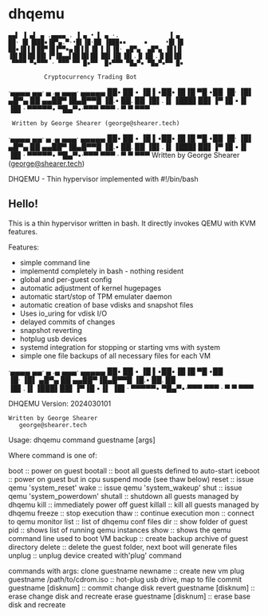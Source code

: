 # dhqemu

    ▄▄▌ ▐ ▄▌ ▄ .▄▄▄▄ . ▐ ▄ • ▌ ▄ ·.              ▐ ▄ 
    ██· █▌▐███▪▐█▀▄.▀·•█▌▐█·██ ▐███▪▪     ▪     •█▌▐█
    ██▪▐█▐▐▌██▀▐█▐▀▀▪▄▐█▐▐▌▐█ ▌▐▌▐█· ▄█▀▄  ▄█▀▄ ▐█▐▐▌
    ▐█▌██▐█▌██▌▐▀▐█▄▄▌██▐█▌██ ██▌▐█▌▐█▌.▐▌▐█▌.▐▌██▐█▌
     ▀▀▀▀ ▀▪▀▀▀ · ▀▀▀ ▀▀ █▪▀▀  █▪▀▀▀ ▀█▄▀▪ ▀█▄▀▪▀▀ █▪

              Cryptocurrency Trading Bot
  ·▄▄▄▄         ▄▄·  ▄ .▄ ▄▄▄· ▄▄▄▄▄
  ██▪ ██ ▪     ▐█ ▌▪██▪▐█▐█ ▀█ •██
  ▐█· ▐█▌ ▄█▀▄ ██ ▄▄██▀▐█▄█▀▀█  ▐█.▪
  ██. ██ ▐█▌.▐▌▐███▌██▌▐▀▐█ ▪▐▌ ▐█▌·
  ▀▀▀▀▀•  ▀█▄▀▪·▀▀▀ ▀▀▀ · ▀  ▀  ▀▀▀

     Written by George Shearer (george@shearer.tech)
  ·▄▄▄▄         ▄▄·  ▄ .▄ ▄▄▄· ▄▄▄▄▄
  ██▪ ██ ▪     ▐█ ▌▪██▪▐█▐█ ▀█ •██
  ▐█· ▐█▌ ▄█▀▄ ██ ▄▄██▀▐█▄█▀▀█  ▐█.▪
  ██. ██ ▐█▌.▐▌▐███▌██▌▐▀▐█ ▪▐▌ ▐█▌·
  ▀▀▀▀▀•  ▀█▄▀▪·▀▀▀ ▀▀▀ · ▀  ▀  ▀▀▀
     Written by George Shearer (george@shearer.tech)

DHQEMU - Thin hypervisor implemented with #!/bin/bash


Hello!
------

This is a thin hypervisor written in bash. It directly invokes QEMU with KVM features.

Features:

* simple command line
* implementd completely in bash - nothing resident
* global and per-guest config
* automatic adjustment of kernel hugepages
* automatic start/stop of TPM emulater daemon
* automatic creation of base vdisks and snapshot files
* Uses io_uring for vdisk I/O
* delayed commits of changes
* snapshot reverting
* hotplug usb devices
* systemd integration for stopping or starting vms with system
* simple one file backups of all necessary files for each VM

·▄▄▄▄         ▄▄·  ▄ .▄ ▄▄▄· ▄▄▄▄▄
██▪ ██ ▪     ▐█ ▌▪██▪▐█▐█ ▀█ •██  
▐█· ▐█▌ ▄█▀▄ ██ ▄▄██▀▐█▄█▀▀█  ▐█.▪
██. ██ ▐█▌.▐▌▐███▌██▌▐▀▐█ ▪▐▌ ▐█▌·
▀▀▀▀▀•  ▀█▄▀▪·▀▀▀ ▀▀▀ · ▀  ▀  ▀▀▀ 

   DHQEMU Version: 2024030101

    Written by George Shearer
       george@shearer.tech


Usage: dhqemu command guestname [args]

Where command is one of:

  boot     :: power on guest
  bootall  :: boot all guests defined to auto-start
  iceboot  :: power on guest but in cpu suspend mode (see thaw below)
  reset    :: issue qemu 'system_reset'
  wake     :: issue qemu 'system_wakeup'
  shut     :: issue qemu 'system_powerdown'
  shutall  :: shutdown all guests managed by dhqemu
  kill     :: immediately power off guest
  killall  :: kill all guests managed by dhqemu
  freeze   :: stop execution
  thaw     :: continue execution
  mon      :: connect to qemu monitor
  list     :: list of dhqemu conf files
  dir      :: show folder of guest
  pid      :: shows list of running qemu instances
  show     :: shows the qemu command line used to boot VM
  backup   :: create backup archive of guest directory
  delete   :: delete the guest folder, next boot will generate files
  unplug   :: unplug device created with'plug' command

commands with args:
  clone  guestname newname             :: create new vm
  plug   guestname /path/to/cdrom.iso  :: hot-plug usb drive, map to file
  commit guestname [disknum]           :: commit change disk
  revert guestname [disknum]           :: erase change disk and recreate
  erase  guestname [disknum]           :: erase base disk and recreate

